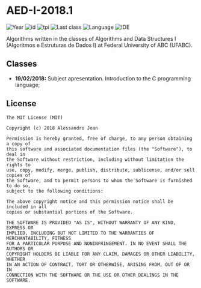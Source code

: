 # AED-I-2018.1
![Year](https://img.shields.io/badge/year-2018.1-blue.svg?style=flat-square) ![id](https://img.shields.io/badge/id-MCTA001--13-yellowgreen.svg?style=flat-square) ![tpi](https://img.shields.io/badge/T--P--I-2--2--4-lightgrey.svg?style=flat-square) ![Last class](https://img.shields.io/badge/last_class-2018.02.19-green.svg?style=flat-square) ![Language](https://img.shields.io/badge/language-C-yellow.svg?style=flat-square) ![IDE](https://img.shields.io/badge/IDE-VSCode-orange.svg?style=flat-square)

Algorithms written in the classes of Algorithms and Data Structures I (Algoritmos e Estruturas de Dados I) at Federal University of ABC (UFABC).

## Classes

- **19/02/2018:** Subject apresentation. Introduction to the C programming language;

## License

    The MIT License (MIT)

    Copyright (c) 2018 Alessandro Jean

    Permission is hereby granted, free of charge, to any person obtaining a copy of
    this software and associated documentation files (the "Software"), to deal in
    the Software without restriction, including without limitation the rights to
    use, copy, modify, merge, publish, distribute, sublicense, and/or sell copies of
    the Software, and to permit persons to whom the Software is furnished to do so,
    subject to the following conditions:
    
    The above copyright notice and this permission notice shall be included in all
    copies or substantial portions of the Software.

    THE SOFTWARE IS PROVIDED "AS IS", WITHOUT WARRANTY OF ANY KIND, EXPRESS OR
    IMPLIED, INCLUDING BUT NOT LIMITED TO THE WARRANTIES OF MERCHANTABILITY, FITNESS
    FOR A PARTICULAR PURPOSE AND NONINFRINGEMENT. IN NO EVENT SHALL THE AUTHORS OR
    COPYRIGHT HOLDERS BE LIABLE FOR ANY CLAIM, DAMAGES OR OTHER LIABILITY, WHETHER
    IN AN ACTION OF CONTRACT, TORT OR OTHERWISE, ARISING FROM, OUT OF OR IN
    CONNECTION WITH THE SOFTWARE OR THE USE OR OTHER DEALINGS IN THE SOFTWARE.